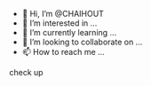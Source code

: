 - 👋 Hi, I’m @CHAIHOUT
- 👀 I’m interested in ...
- 🌱 I’m currently learning ...
- 💞️ I’m looking to collaborate on ...
- 📫 How to reach me ...

<!---
CHAIHOUT/CHAIHOUT is a ✨ special ✨ repository because its `README.md` (this file) appears on your GitHub profile.
You can click the Preview link to take a look at your changes.
--->

check up
